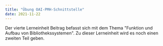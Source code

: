 ```yaml
---
title: "Übung OAI-PMH-Schnittstelle"
date: 2021-11-22
---
```


Der vierte Lerneinheit Beitrag befasst sich mit dem Thema "Funktion und Aufbau von Bibliothekssystemen". Zu dieser Lerneinheit wird es noch einen zweiten Teil geben. 
